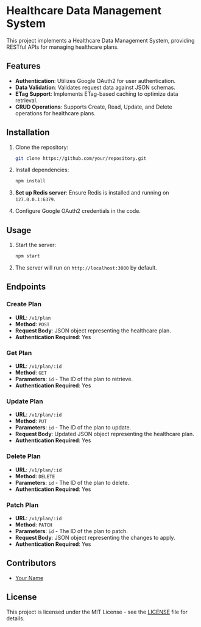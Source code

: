 # Healthcare Data Management System

This project implements a Healthcare Data Management System, providing RESTful APIs for managing healthcare plans.

## Features

- **Authentication**: Utilizes Google OAuth2 for user authentication.
- **Data Validation**: Validates request data against JSON schemas.
- **ETag Support**: Implements ETag-based caching to optimize data retrieval.
- **CRUD Operations**: Supports Create, Read, Update, and Delete operations for healthcare plans.

## Installation

1. Clone the repository:

    ```bash
    git clone https://github.com/your/repository.git
    ```

2. Install dependencies:

    ```bash
    npm install
    ```

3. **Set up Redis server**: Ensure Redis is installed and running on `127.0.0.1:6379`.

4. Configure Google OAuth2 credentials in the code.

## Usage

1. Start the server:

    ```bash
    npm start
    ```

2. The server will run on `http://localhost:3000` by default.

## Endpoints

### Create Plan

- **URL**: `/v1/plan`
- **Method**: `POST`
- **Request Body**: JSON object representing the healthcare plan.
- **Authentication Required**: Yes

### Get Plan

- **URL**: `/v1/plan/:id`
- **Method**: `GET`
- **Parameters**: `id` - The ID of the plan to retrieve.
- **Authentication Required**: Yes

### Update Plan

- **URL**: `/v1/plan/:id`
- **Method**: `PUT`
- **Parameters**: `id` - The ID of the plan to update.
- **Request Body**: Updated JSON object representing the healthcare plan.
- **Authentication Required**: Yes

### Delete Plan

- **URL**: `/v1/plan/:id`
- **Method**: `DELETE`
- **Parameters**: `id` - The ID of the plan to delete.
- **Authentication Required**: Yes

### Patch Plan

- **URL**: `/v1/plan/:id`
- **Method**: `PATCH`
- **Parameters**: `id` - The ID of the plan to patch.
- **Request Body**: JSON object representing the changes to apply.
- **Authentication Required**: Yes

## Contributors

- [Your Name](https://github.com/your-profile)

## License

This project is licensed under the MIT License - see the [LICENSE](LICENSE) file for details.
